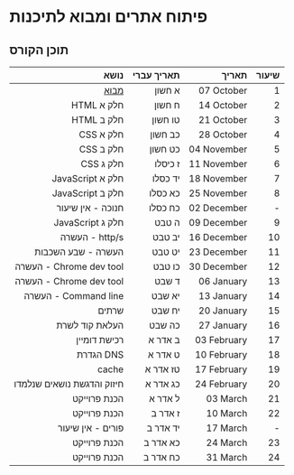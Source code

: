 # פיתוח אתרים ומבוא לתיכנות

## תוכן הקורס

| נושא      | תאריך עברי | תאריך      | שיעור |
| -----------: | -----------: | -----------: | -----------: |
| [מבוא](/CLASS_1.md)      | א חשון | 07 October      | 1 |
| HTML חלק א      | ח חשון | 14 October      | 2 |
| HTML חלק ב      | טו חשון | 21 October      | 3 |
| CSS חלק א      | כב חשון | 28 October      | 4 |
| CSS חלק ב      | כט חשון | 04 November      | 5 |
| CSS חלק ג      | ז כיסלו | 11 November      | 6 |
| JavaScript חלק א      | יד כסלו | 18 November      | 7 |
| JavaScript חלק ב      | כא כסלו | 25 November      | 8 |
| חנוכה - אין שיעור      | כח כסלו | 02 December      | - |
| JavaScript חלק ג      | ה טבט | 09 December      | 9 |
| העשרה - http/s      | יב טבט | 16 December      | 10 |
| העשרה - שבע השכבות      | יט טבט | 23 December      | 11 |
| העשרה - Chrome dev tool      | כו טבט | 30 December      | 12 |
| העשרה - Chrome dev tool      | ד שבט | 06 January      | 13 |
| העשרה - Command line      | יא שבט | 13 January      | 14 |
| שרתים      | יח שבט | 20 January      | 15 |
| העלאת קוד לשרת      | כה שבט | 27 January      | 16 |
| רכישת דומיין      | ב אדר א | 03 February      | 17 |
| הגדרת DNS      | ט אדר א | 10 February      | 18 |
| cache      | טז אדר א | 17 February      | 19 |
| חיזוק והדגשת נושאים שנלמדו      | כג אדר א | 24 February      | 20 |
| הכנת פרוייקט      | ל אדר א | 03 March      | 21 |
| הכנת פרוייקט      | ז אדר ב | 10 March      | 22 |
| פורים - אין שיעור      | יד אדר ב | 17 March      | - |
| הכנת פרוייקט      | כא אדר ב | 24 March      | 23 |
| הכנת פרוייקט      | כח אדר ב | 31 March      | 24 |